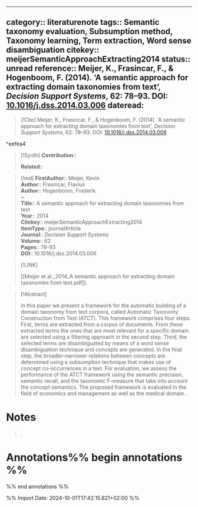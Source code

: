 
---
category:: literaturenote
tags:: Semantic taxonomy evaluation, Subsumption method, Taxonomy learning, Term extraction, Word sense disambiguation
citekey:: meijerSemanticApproachExtracting2014
status:: unread
reference:: Meijer, K., Frasincar, F., & Hogenboom, F. (2014). ‘A semantic approach for extracting domain taxonomies from text’, _Decision Support Systems_, 62: 78–93. DOI: [10.1016/j.dss.2014.03.006](https://doi.org/10.1016/j.dss.2014.03.006)
dateread:
---

> [!Cite]
> Meijer, K., Frasincar, F., & Hogenboom, F. (2014). ‘A semantic approach for extracting domain taxonomies from text’, _Decision Support Systems_, 62: 78–93. DOI: [10.1016/j.dss.2014.03.006](https://doi.org/10.1016/j.dss.2014.03.006)

^eefea4

>[!Synth]
>**Contribution**:: 
>
>**Related**:: 
>

>[!md]
> **FirstAuthor**:: Meijer, Kevin  
> **Author**:: Frasincar, Flavius  
> **Author**:: Hogenboom, Frederik  
~    
> **Title**:: A semantic approach for extracting domain taxonomies from text  
> **Year**:: 2014   
> **Citekey**:: meijerSemanticApproachExtracting2014  
> **itemType**:: journalArticle  
> **Journal**:: *Decision Support Systems*  
> **Volume**:: 62   
> **Pages**:: 78-93  
> **DOI**:: 10.1016/j.dss.2014.03.006    

> [!LINK] 
>
> [[Meijer et al._2014_A semantic approach for extracting domain taxonomies from text.pdf]].

> [!Abstract]
>
> In this paper we present a framework for the automatic building of a domain taxonomy from text corpora, called Automatic Taxonomy Construction from Text (ATCT). This framework comprises four steps. First, terms are extracted from a corpus of documents. From these extracted terms the ones that are most relevant for a specific domain are selected using a filtering approach in the second step. Third, the selected terms are disambiguated by means of a word sense disambiguation technique and concepts are generated. In the final step, the broader–narrower relations between concepts are determined using a subsumption technique that makes use of concept co-occurrences in a text. For evaluation, we assess the performance of the ATCT framework using the semantic precision, semantic recall, and the taxonomic F-measure that take into account the concept semantics. The proposed framework is evaluated in the field of economics and management as well as the medical domain.
>.
> 
# Notes
>.


# Annotations%% begin annotations %%


%% end annotations %%

%% Import Date: 2024-10-01T17:42:15.821+02:00 %%
